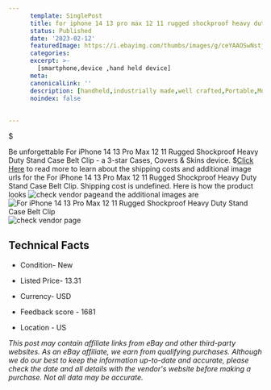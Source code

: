 ```yaml
---
      template: SinglePost
      title: for iphone 14 13 pro max 12 11 rugged shockproof heavy duty stand case belt clip
      status: Published
      date: '2023-02-12'
      featuredImage: https://i.ebayimg.com/thumbs/images/g/ceYAAOSwNstjiFzZ/s-l225.jpg
      categories: 
      excerpt: >-
        [smartphone,device ,hand held device]
      meta:
      canonicalLink: ''
      description: [handheld,industrially made,well crafted,Portable,Mobile,Compact,Convenient,Lightweight,Maneuverable,Man-portable,Miniature,Carriable,Hand-held,Light,Holdable,Transportable,Mobile device,Pocket-sized,On-the-go,Wireless,Cordless,Compact size,Convenient size, smartphone,device ,hand held device]
      noindex: false
      
        
---
```

$

Be unforgettable For iPhone 14 13 Pro Max 12 11 Rugged Shockproof Heavy Duty Stand Case Belt Clip - a 3-star Cases, Covers & Skins device.
$[Click Here](https://www.ebay.com/itm/125756941372?hash=item1d47b2a43c%3Ag%3AceYAAOSwNstjiFzZ&mkevt=1&mkcid=1&mkrid=711-53200-19255-0&campid=%253CePNCampaignId%253E&customid=%253CreferenceId%253E&toolid=10049) to read more to learn about the shipping costs and additional image urls for the For iPhone 14 13 Pro Max 12 11 Rugged Shockproof Heavy Duty Stand Case Belt Clip. Shipping cost is undefined. Here is how the product looks ![check vendor page](https://i.ebayimg.com/thumbs/images/g/ceYAAOSwNstjiFzZ/s-l225.jpg)and the additional images are![For iPhone 14 13 Pro Max 12 11 Rugged Shockproof Heavy Duty Stand Case Belt Clip](https://i.ebayimg.com/images/g/ceYAAOSwNstjiFzZ/s-l1600.jpg)![check vendor page](https://origin-galleryplus.ebayimg.com/ws/web/125756941372_2_0_1/225x225.jpg,https://origin-galleryplus.ebayimg.com/ws/web/125756941372_3_0_1/225x225.jpg,https://origin-galleryplus.ebayimg.com/ws/web/125756941372_4_0_1/225x225.jpg,https://origin-galleryplus.ebayimg.com/ws/web/125756941372_5_0_1/225x225.jpg,https://origin-galleryplus.ebayimg.com/ws/web/125756941372_6_0_1/225x225.jpg,https://origin-galleryplus.ebayimg.com/ws/web/125756941372_7_0_1/225x225.jpg,https://origin-galleryplus.ebayimg.com/ws/web/125756941372_8_0_1/225x225.jpg,https://origin-galleryplus.ebayimg.com/ws/web/125756941372_9_0_1/225x225.jpg,https://origin-galleryplus.ebayimg.com/ws/web/125756941372_10_0_1/225x225.jpg,https://origin-galleryplus.ebayimg.com/ws/web/125756941372_11_0_1/225x225.jpg,https://origin-galleryplus.ebayimg.com/ws/web/125756941372_12_0_1/225x225.jpg)



 ## Technical Facts 



     
      

 - Condition- New 


      

 - Listed Price- 13.31 


      

 - Currency- USD 


      

 - Feedback score - 1681 


      

 - Location - US 


      
      

 *_This post may contain affiliate links from eBay and other third-party websites. As an eBay affiliate, we earn from qualifying purchases. Although we do our best to keep the information up-to-date and accurate, please check the date and all details with the vendor's website before making a purchase. Not all data may be accurate._*






